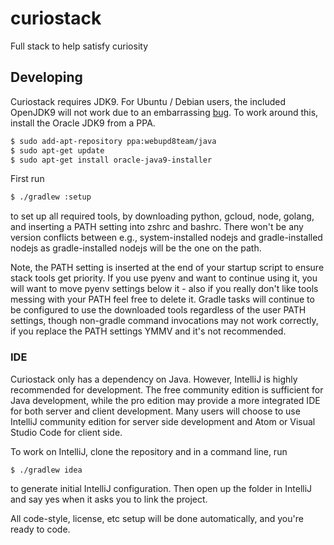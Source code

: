 # curiostack
Full stack to help satisfy curiosity

## Developing

Curiostack requires JDK9. For Ubuntu / Debian users, the included OpenJDK9 will not work due to an
embarrassing [bug](https://bugs.launchpad.net/ubuntu/+source/openjdk-9/+bug/1727002). To work around
this, install the Oracle JDK9 from a PPA.

```bash
$ sudo add-apt-repository ppa:webupd8team/java
$ sudo apt-get update
$ sudo apt-get install oracle-java9-installer
```

First run

```bash
$ ./gradlew :setup
```

to set up all required tools, by downloading python, gcloud, node, golang, and inserting a PATH setting into zshrc and bashrc. There won't be any version conflicts between e.g., system-installed nodejs and gradle-installed nodejs as gradle-installed nodejs will be the one on the path.

Note, the PATH setting is inserted at the end of your startup script to ensure stack tools get priority. If you use pyenv and want to continue using it, you will want to move pyenv settings below it - also if you really don't like tools messing with your PATH feel free to delete it. Gradle tasks will continue to be configured to use the downloaded tools regardless of the user PATH settings, though non-gradle command invocations may not work correctly, if you replace the PATH settings YMMV and it's not recommended.

### IDE
Curiostack only has a dependency on Java. However, IntelliJ is highly recommended for development.
The free community edition is sufficient for Java development, while the pro edition may provide a
more integrated IDE for both server and client development. Many users will choose to use IntelliJ
community edition for server side development and Atom or Visual Studio Code for client side.

To work on IntelliJ, clone the repository and in a command line, run

```
$ ./gradlew idea
```

to generate initial IntelliJ configuration. Then open up the folder in IntelliJ and say yes when it
asks you to link the project.

All code-style, license, etc setup will be done automatically, and you're ready to code.
